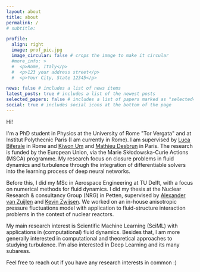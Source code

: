 ```yaml
---
layout: about
title: about
permalink: /
# subtitle:

profile:
  align: right
  image: prof_pic.jpg
  image_circular: false # crops the image to make it circular
  #more_info: >
  #  <p>Rome, Italy</p>
  #  <p>123 your address street</p>
  #  <p>Your City, State 12345</p>

news: false # includes a list of news items
latest_posts: true # includes a list of the newest posts
selected_papers: false # includes a list of papers marked as "selected={true}"
social: true # includes social icons at the bottom of the page
---
```


Hi! 

I'm a PhD student in Physics at the University of Rome "Tor Vergata" and at Institut Polythecnic Paris (I am currently in Rome). I am supervised by [Luca Biferale](https://biferale.web.roma2.infn.it/) in Rome and [Kiwon Um](https://perso.telecom-paristech.fr/kum/) and [Mathieu Desbrun](https://www.inria.fr/en/mathieu-desbrun) in Paris. The research is funded by the European Union, via the Marie Skłodowska-Curie Actions (MSCA) programme. My research focus on closure problems in fluid dynamics and turbulence through the integration of differentiable solvers into the learning process of deep neural networks. 

Before this, I did my MSc in Aerospace Engineering at TU Delft, with a focus on numerical methods for fluid dynamics. I did my thesis at the Nuclear Research & consultancy Group (NRG) in Petten, supervised by [Alexander van Zuijlen](https://www.tudelft.nl/staff/a.h.vanzuijlen/?cHash=ca8aca12e38995f190218464bde31b5b) and [Kevin Zwijsen](https://www.linkedin.com/in/kevin-zwijsen-86432810b/?originalSubdomain=nl). We worked on an in-house anisotropic pressure fluctuations model with application to fluid-structure interaction problems in the context of nuclear reactors.

My main research interest is Scientific Machine Learning (SciML) with applications in (computational) fluid dynamics.
Besides that, I am more generally interested in computational and theoretical approaches to studying turbulence. I'm also interested in Deep Learning and its many subareas.

Feel free to reach out if you have any research interests in common :)

<!--
Write your biography here. Tell the world about yourself. Link to your favorite [subreddit](http://reddit.com). You can put a picture in, too. The code is already in, just name your picture `prof_pic.jpg` and put it in the `img/` folder.

Put your address / P.O. box / other info right below your picture. You can also disable any of these elements by editing `profile` property of the YAML header of your `_pages/about.md`. Edit `_bibliography/papers.bib` and Jekyll will render your [publications page](/al-folio/publications/) automatically.

Link to your social media connections, too. This theme is set up to use [Font Awesome icons](https://fontawesome.com/) and [Academicons](https://jpswalsh.github.io/academicons/), like the ones below. Add your Facebook, Twitter, LinkedIn, Google Scholar, or just disable all of them.
-->

